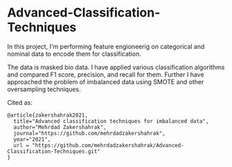 # Advanced-Classification-Techniques

In this project, I'm performing feature engioneerig on categorical and nominal data to encode them for classification.

The data is masked bio data. I have applied various classification algorithms and compared F1 score, precision, and recall for them. Further I have approached the problem of imbalanced data using SMOTE and other oversampling techniques.

Cited as:
    
    @article{zakershahrak2021,
      title="Advanced classification techniques for imbalanced data",
      author="Mehrdad Zakershahrak",
      journal="https://github.com/mehrdadzakershahrak",
      year="2021",
      url = "https://github.com/mehrdadzakershahrak/Advanced-Classification-Techniques.git"
    }